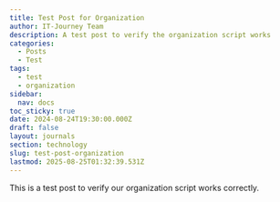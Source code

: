 ```yaml
---
title: Test Post for Organization
author: IT-Journey Team
description: A test post to verify the organization script works
categories:
  - Posts
  - Test
tags:
  - test
  - organization
sidebar:
  nav: docs
toc_sticky: true
date: 2024-08-24T19:30:00.000Z
draft: false
layout: journals
section: technology
slug: test-post-organization
lastmod: 2025-08-25T01:32:39.531Z
---
```


This is a test post to verify our organization script works correctly.
